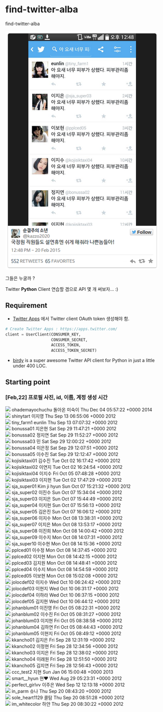 # find-twitter-alba
find-twitter-alba

![](https://raw.githubusercontent.com/humb1ec0ding/humb1ec0ding-etc/master/2015/02/twitter-alba.png)

그들은 누굴까 ? 

Twitter **Python** Client 연습할 겸으로 API 몇 개 써보자... :)


## Requirement

* [Twitter Apps](https://apps.twitter.com/) 에서 Twitter client OAuth token 생성해야 함.
```python
# Create Twitter Apps : https://apps.twitter.com/
client = UserClient(CONSUMER_KEY,
                    CONSUMER_SECRET,
                    ACCESS_TOKEN,
                    ACCESS_TOKEN_SECRET)
```
* [birdy](https://github.com/inueni/birdy) is a super awesome Twitter API client for Python in just a little under 400 LOC.


## Starting point 

### [Feb,22] 프로필 사진, id, 이름, 계정 생성 시간

![](http://pbs.twimg.com/profile_images/566790281496784897/RlS2Veg4_normal.jpeg)        ohademayochuchu 돌아온 미숙이   Thu Dec 04 05:57:22 +0000 2014 <br>
![](http://pbs.twimg.com/profile_images/2604817910/r_normal.jpg)        shinytart       이지영  Thu Sep 13 06:55:06 +0000 2012 <br>
![](http://pbs.twimg.com/profile_images/2604826784/s_normal.jpg)        tiny_farm1      eunlin  Thu Sep 13 07:07:32 +0000 2012 <br>
![](http://pbs.twimg.com/profile_images/2661693763/83859a1bf7d4a734615dc3483147e837_normal.jpeg)        bonussa01       지은현  Sat Sep 29 11:47:21 +0000 2012 <br>
![](http://pbs.twimg.com/profile_images/2661713669/b6ef314f340f03dd97f5d34433b25ad2_normal.jpeg)        bonussa02       정지연  Sat Sep 29 11:52:27 +0000 2012 <br>
![](http://pbs.twimg.com/profile_images/2661726096/841ac58975f8a35090620dbac0e41dac_normal.jpeg)        bonussa03       민      Sat Sep 29 12:00:22 +0000 2012 <br>
![](http://pbs.twimg.com/profile_images/2661744181/a20bc0fcbad87f455749a9d267863d43_normal.jpeg)        bonussa04       이은정  Sat Sep 29 12:07:51 +0000 2012 <br>
![](http://pbs.twimg.com/profile_images/2661756755/3a8433962f2e11bcccf5f6993ab10bc5_normal.jpeg)        bonussa05       이수진  Sat Sep 29 12:12:47 +0000 2012 <br>
![](http://pbs.twimg.com/profile_images/2673595699/97556606b9429639a471b787ff5f2c3a_normal.jpeg)        kojisiktaxi01   김수진  Tue Oct 02 16:17:42 +0000 2012 <br>
![](http://pbs.twimg.com/profile_images/2673615067/b6ef314f340f03dd97f5d34433b25ad2_normal.jpeg)        kojisiktaxi02   이연지  Tue Oct 02 16:24:54 +0000 2012 <br>
![](http://pbs.twimg.com/profile_images/2682578123/547ac5a3c1dcd47f51925e47eafbda6d_normal.jpeg)        kojisiktaxi04   이지수  Fri Oct 05 07:48:28 +0000 2012 <br>
![](http://pbs.twimg.com/profile_images/2673850215/841ac58975f8a35090620dbac0e41dac_normal.jpeg)        kojisiktaxi03   이지현  Tue Oct 02 17:47:29 +0000 2012 <br>
![](http://pbs.twimg.com/profile_images/2690916682/2fab84ca7f19ae58280dfc485c37c01f_normal.jpeg)        sja_super01     Kim ji hyun     Sun Oct 07 15:21:32 +0000 2012 <br>
![](http://pbs.twimg.com/profile_images/2690958834/138445ec4e40a8af10c0cc9ff61441b1_normal.jpeg)        sja_super02     이진수  Sun Oct 07 15:34:04 +0000 2012 <br>
![](http://pbs.twimg.com/profile_images/2691000011/e7d5da52772c774756103060baaf0025_normal.jpeg)        sja_super03     이지은  Sun Oct 07 15:44:49 +0000 2012 <br>
![](http://pbs.twimg.com/profile_images/2691041885/83859a1bf7d4a734615dc3483147e837_normal.jpeg)        sja_super04     이지현  Sun Oct 07 15:56:13 +0000 2012 <br>
![](http://pbs.twimg.com/profile_images/2691074272/e70c7b9cef775cc70c597cc44a1f69d3_normal.png) sja_super05     김은진  Sun Oct 07 16:06:12 +0000 2012 <br>
![](http://pbs.twimg.com/profile_images/2694507802/c74ecc97c2ff0ce96c6b9d15b597f063_normal.jpeg)        sja_super06     이지수  Mon Oct 08 13:38:31 +0000 2012 <br>
![](http://pbs.twimg.com/profile_images/2694552203/5d60927c1672c67fb0aa4edc94734d46_normal.jpeg)        sja_super07     이지은  Mon Oct 08 13:53:17 +0000 2012 <br>
![](http://pbs.twimg.com/profile_images/2694577786/9bb7015096fbb520594bd52c10621c69_normal.jpeg)        sja_super08     이진희  Mon Oct 08 14:00:42 +0000 2012 <br>
![](http://pbs.twimg.com/profile_images/2694600592/83859a1bf7d4a734615dc3483147e837_normal.jpeg)        sja_super09     이수지  Mon Oct 08 14:07:31 +0000 2012 <br>
![](http://pbs.twimg.com/profile_images/2694627655/c74ecc97c2ff0ce96c6b9d15b597f063_normal.jpeg)        sja_super10     이수현  Mon Oct 08 14:15:36 +0000 2012 <br>
![](http://pbs.twimg.com/profile_images/2694699470/97556606b9429639a471b787ff5f2c3a_normal.jpeg)        pplced01        이수정  Mon Oct 08 14:37:45 +0000 2012 <br>
![](http://pbs.twimg.com/profile_images/2694716209/b6ef314f340f03dd97f5d34433b25ad2_normal.jpeg)        pplced02        이지현  Mon Oct 08 14:42:15 +0000 2012 <br>
![](http://pbs.twimg.com/profile_images/2694738621/83859a1bf7d4a734615dc3483147e837_normal.jpeg)        pplced03        김지원  Mon Oct 08 14:48:41 +0000 2012 <br>
![](http://pbs.twimg.com/profile_images/2694763604/547ac5a3c1dcd47f51925e47eafbda6d_normal.jpeg)        pplced04        이수지  Mon Oct 08 14:54:59 +0000 2012 <br>
![](http://pbs.twimg.com/profile_images/2694782462/3a8433962f2e11bcccf5f6993ab10bc5_normal.jpeg)        pplced05        이보현  Mon Oct 08 15:02:08 +0000 2012 <br>
![](http://pbs.twimg.com/profile_images/2700984509/b6ef314f340f03dd97f5d34433b25ad2_normal.jpeg)        jolocdef02      이지수  Wed Oct 10 06:24:42 +0000 2012 <br>
![](http://pbs.twimg.com/profile_images/2700996391/83859a1bf7d4a734615dc3483147e837_normal.jpeg)        jolocdef03      이현지  Wed Oct 10 06:31:17 +0000 2012 <br>
![](http://pbs.twimg.com/profile_images/2701006976/a20bc0fcbad87f455749a9d267863d43_normal.jpeg)        jolocdef04      이하라  Wed Oct 10 06:37:15 +0000 2012 <br>
![](http://pbs.twimg.com/profile_images/2701018808/3a8433962f2e11bcccf5f6993ab10bc5_normal.jpeg)        jolocdef05       김지현 Wed Oct 10 06:44:12 +0000 2012 <br>
![](http://pbs.twimg.com/profile_images/2682631772/97556606b9429639a471b787ff5f2c3a_normal.jpeg)        johanblum01     이진영  Fri Oct 05 08:22:31 +0000 2012 <br>
![](http://pbs.twimg.com/profile_images/2682647386/b6ef314f340f03dd97f5d34433b25ad2_normal.jpeg)        johanblum02     이수진  Fri Oct 05 08:31:27 +0000 2012 <br>
![](http://pbs.twimg.com/profile_images/2682660030/841ac58975f8a35090620dbac0e41dac_normal.jpeg)        johanblum03     이지현  Fri Oct 05 08:38:58 +0000 2012 <br>
![](http://pbs.twimg.com/profile_images/2682669696/a20bc0fcbad87f455749a9d267863d43_normal.jpeg)        johanblum04     김하연  Fri Oct 05 08:44:43 +0000 2012 <br>
![](http://pbs.twimg.com/profile_images/2682677429/3a8433962f2e11bcccf5f6993ab10bc5_normal.jpeg)        johanblum05     이현지  Fri Oct 05 08:49:12 +0000 2012 <br>
![](http://pbs.twimg.com/profile_images/2658416202/83859a1bf7d4a734615dc3483147e837_normal.jpeg)        kkancho01       김지은  Fri Sep 28 12:31:19 +0000 2012 <br>
![](http://pbs.twimg.com/profile_images/2658424915/b6ef314f340f03dd97f5d34433b25ad2_normal.jpeg)        kkancho02       이정현  Fri Sep 28 12:34:56 +0000 2012 <br>
![](http://pbs.twimg.com/profile_images/2658433403/97556606b9429639a471b787ff5f2c3a_normal.jpeg)        kkancho03       이지은  Fri Sep 28 12:38:02 +0000 2012 <br>
![](http://pbs.twimg.com/profile_images/2658467107/a20bc0fcbad87f455749a9d267863d43_normal.jpeg)        kkancho04       이래원  Fri Sep 28 12:51:50 +0000 2012 <br>
![](http://pbs.twimg.com/profile_images/2658478750/3a8433962f2e11bcccf5f6993ab10bc5_normal.jpeg)        kkancho05       김지연  Fri Sep 28 12:56:43 +0000 2012 <br>
![](http://abs.twimg.com/sticky/default_profile_images/default_profile_6_normal.png)    ccc_test2       지현    Sun Jan 06 15:00:48 +0000 2013 <br>
![](http://pbs.twimg.com/profile_images/2602146117/fdgfw5n9tt6z5ogfdmim_normal.jpeg)    smart__hyun     현♥     Wed Aug 29 05:23:31 +0000 2012 <br>
![](http://pbs.twimg.com/profile_images/2602234812/88888_normal.jpg)    perfect_girlvv  이주은  Wed Sep 12 12:13:18 +0000 2012 <br>
![](http://abs.twimg.com/sticky/default_profile_images/default_profile_4_normal.png)    in_parm 슈나    Thu Sep 20 08:43:20 +0000 2012 <br>
![](http://abs.twimg.com/sticky/default_profile_images/default_profile_3_normal.png)    sole_heart1129  콜탐    Thu Sep 20 08:51:28 +0000 2012 <br>
![](http://abs.twimg.com/sticky/default_profile_images/default_profile_5_normal.png)    im_whitecolor   하얀    Thu Sep 20 08:30:22 +0000 2012 <br>


